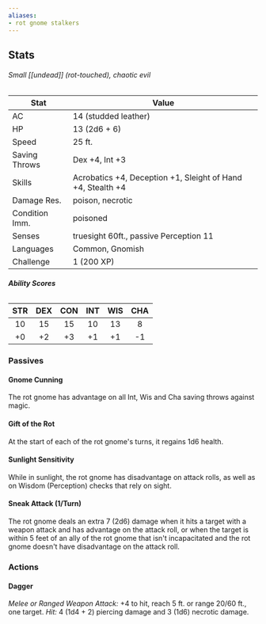 ```yaml
---
aliases:
- rot gnome stalkers
---
```

## Stats
###### *Small [[undead]] (rot-touched), chaotic evil*
| Stat           | Value                                                       |
| -------------- | ----------------------------------------------------------- |
| AC             | 14 (studded leather)                                        |
| HP             | 13 (2d6 + 6)                                                |
| Speed          | 25 ft.                                                      |
| Saving Throws  | Dex +4, Int +3                                              |
| Skills         | Acrobatics +4, Deception +1, Sleight of Hand +4, Stealth +4 |
| Damage Res.    | poison, necrotic                                            |
| Condition Imm. | poisoned                                                    |
| Senses         | truesight 60ft., passive Perception 11                      |
| Languages      | Common, Gnomish                                             |
| Challenge      | 1 (200 XP)                                                  |
###### **Ability Scores**
| STR | DEX | CON | INT | WIS | CHA |
|:---:|:---:|:---:|:---:|:---:|:---:|
| 10  | 15  | 15  | 10  | 13  |  8  |
| +0  | +2  | +3  | +1  | +1  | -1  |
### Passives
#### Gnome Cunning
The rot gnome has advantage on all Int, Wis and Cha saving throws against magic.
#### Gift of the Rot
At the start of each of the rot gnome's turns, it regains 1d6 health.
#### Sunlight Sensitivity
While in sunlight, the rot gnome has disadvantage on attack rolls, as well as on Wisdom (Perception) checks that rely on sight.
#### Sneak Attack (1/Turn)
The rot gnome deals an extra 7 (2d6) damage when it hits a target with a weapon attack and has advantage on the attack roll, or when the target is within 5 feet of an ally of the rot gnome that isn't incapacitated and the rot gnome doesn't have disadvantage on the attack roll.
### Actions
#### Dagger
_Melee or Ranged Weapon Attack:_ +4 to hit, reach 5 ft. or range 20/60 ft., one target. 
_Hit:_ 4 (1d4 + 2) piercing damage and 3 (1d6) necrotic damage.